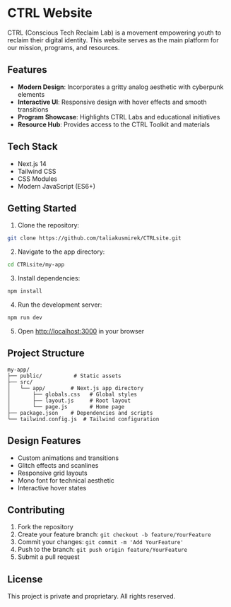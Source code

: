 # CTRL Website

CTRL (Conscious Tech Reclaim Lab) is a movement empowering youth to reclaim their digital identity. This website serves as the main platform for our mission, programs, and resources.

## Features

- **Modern Design**: Incorporates a gritty analog aesthetic with cyberpunk elements
- **Interactive UI**: Responsive design with hover effects and smooth transitions
- **Program Showcase**: Highlights CTRL Labs and educational initiatives
- **Resource Hub**: Provides access to the CTRL Toolkit and materials

## Tech Stack

- Next.js 14
- Tailwind CSS
- CSS Modules
- Modern JavaScript (ES6+)

## Getting Started

1. Clone the repository:
```bash
git clone https://github.com/taliakusmirek/CTRLsite.git
```

2. Navigate to the app directory:
```bash
cd CTRLsite/my-app
```

3. Install dependencies:
```bash
npm install
```

4. Run the development server:
```bash
npm run dev
```

5. Open [http://localhost:3000](http://localhost:3000) in your browser

## Project Structure

```
my-app/
├── public/          # Static assets
├── src/
│   └── app/        # Next.js app directory
│       ├── globals.css   # Global styles
│       ├── layout.js     # Root layout
│       └── page.js       # Home page
├── package.json    # Dependencies and scripts
└── tailwind.config.js  # Tailwind configuration
```

## Design Features

- Custom animations and transitions
- Glitch effects and scanlines
- Responsive grid layouts
- Mono font for technical aesthetic
- Interactive hover states

## Contributing

1. Fork the repository
2. Create your feature branch: `git checkout -b feature/YourFeature`
3. Commit your changes: `git commit -m 'Add YourFeature'`
4. Push to the branch: `git push origin feature/YourFeature`
5. Submit a pull request

## License

This project is private and proprietary. All rights reserved.
